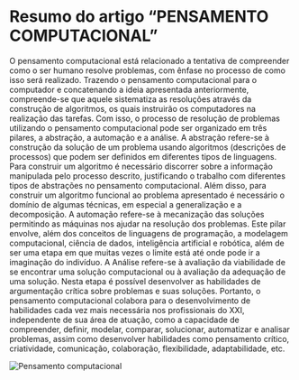 # Resumo do artigo “PENSAMENTO COMPUTACIONAL”

O pensamento computacional está relacionado a tentativa de compreender como o ser humano resolve problemas, com ênfase no processo de como isso será realizado. Trazendo o pensamento computacional para o computador e concatenando a ideia apresentada anteriormente, compreende-se que aquele sistematiza as resoluções através da construção de algoritmos, os quais instruirão os computadores na realização das tarefas. Com isso, o processo de resolução de problemas utilizando o pensamento computacional pode ser organizado em três pilares, a abstração, a automação e a análise. 
A abstração refere-se à construção da solução de um problema usando algoritmos (descrições de processos) que podem ser definidos em diferentes tipos de linguagens. Para construir um algoritmo é necessário discorrer sobre a informação manipulada pelo processo descrito, justificando o trabalho com diferentes tipos de abstrações no pensamento computacional. Além disso, para construir um algoritmo funcional ao problema apresentado é necessário o domínio de algumas técnicas, em especial a generalização e a decomposição. 
A automação refere-se à mecanização das soluções permitindo as máquinas nos ajudar na resolução dos problemas. Este pilar envolve, além dos conceitos de linguagens de programação, a modelagem computacional, ciência de dados, inteligência artificial e robótica, além de ser uma etapa em que muitas vezes o limite está até onde pode ir a imaginação do indivíduo. 
A Análise refere-se à avaliação da viabilidade de se encontrar uma solução computacional ou à avaliação da adequação de uma solução. Nesta etapa é possível desenvolver as habilidades de argumentação crítica sobre problemas e suas soluções. 
Portanto, o pensamento computacional colabora para o desenvolvimento de habilidades cada vez mais necessária nos profissionais do XXI, independente de sua área de atuação, como a capacidade de compreender, definir, modelar, comparar, solucionar, automatizar e analisar problemas, assim como desenvolver habilidades como pensamento crítico, criatividade, comunicação, colaboração, flexibilidade, adaptabilidade, etc.

![Pensamento computacional](https://computacaonaescola.com.br/wp-content/uploads/2017/07/cropped-pensamentoComputacional-2.png)

